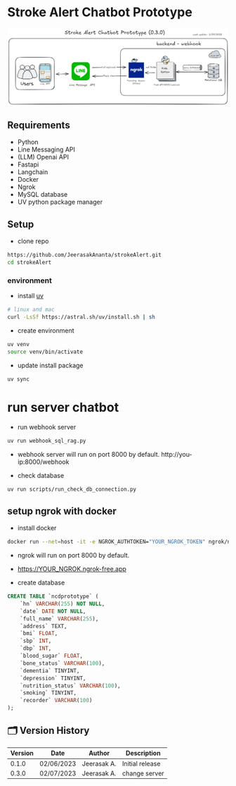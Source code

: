 # Stroke Alert Chatbot Prototype

![image](./docs/image.png)

## Requirements  
- Python 
- Line Messaging API 
- (LLM) Openai API
- Fastapi
- Langchain 
- Docker 
- Ngrok 
- MySQL database 
- UV python package manager   

## Setup 
- clone repo
```bash  
https://github.com/JeerasakAnanta/strokeAlert.git
cd strokeAlert
```

### environment 

- install [uv](https://docs.astral.sh/uv/)  
```bash 
# linux and mac  
curl -LsSf https://astral.sh/uv/install.sh | sh
```

-  create  environment 
```bash
uv venv
source venv/bin/activate
``` 

- update  install package 
```bash
uv sync 
``` 
# run server chatbot
- run webhook server 
```bash
uv run webhook_sql_rag.py
```  
- webhook server will run on port 8000 by default.
http://you-ip:8000/webhook

- check database 
```bash 
uv run scripts/run_check_db_connection.py
``` 

##  setup  ngrok with docker  

-  install docker 
```bash
docker run --net=host -it -e NGROK_AUTHTOKEN="YOUR_NGROK_TOKEN" ngrok/ngrok:latest http 8000
```
-  ngrok will run on port 8000 by default.
-  https://YOUR_NGROK.ngrok-free.app

- create database 
```sql 
CREATE TABLE `ncdprototype` (
    `hn` VARCHAR(255) NOT NULL,
    `date` DATE NOT NULL,
    `full_name` VARCHAR(255),
    `address` TEXT,
    `bmi` FLOAT,
    `sbp` INT,
    `dbp` INT,
    `blood_sugar` FLOAT,
    `bone_status` VARCHAR(100),
    `dementia` TINYINT,
    `depression` TINYINT,
    `nutrition_status` VARCHAR(100),
    `smoking` TINYINT,
    `recorder` VARCHAR(100)
);

```
## 🗂️ Version History

| Version | Date       | Author      | Description     |
| ------- | ---------- | ----------- | --------------- |
| 0.1.0   | 02/06/2023 | Jeerasak A. | Initial release |
| 0.3.0   | 02/07/2023 | Jeerasak A. | change  server  |
